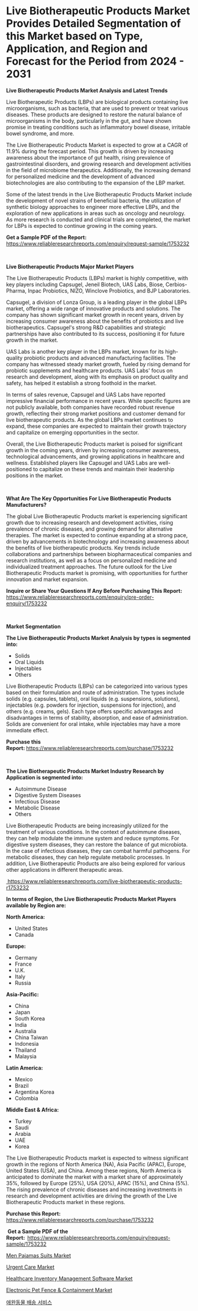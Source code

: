 <p><h1>Live Biotherapeutic Products Market Provides Detailed Segmentation of this Market based on Type, Application, and Region and Forecast for the Period from 2024 - 2031</h1></p><p><strong>Live Biotherapeutic Products Market Analysis and Latest Trends</strong></p>
<p><p>Live Biotherapeutic Products (LBPs) are biological products containing live microorganisms, such as bacteria, that are used to prevent or treat various diseases. These products are designed to restore the natural balance of microorganisms in the body, particularly in the gut, and have shown promise in treating conditions such as inflammatory bowel disease, irritable bowel syndrome, and more.</p><p>The Live Biotherapeutic Products Market is expected to grow at a CAGR of 11.9% during the forecast period. This growth is driven by increasing awareness about the importance of gut health, rising prevalence of gastrointestinal disorders, and growing research and development activities in the field of microbiome therapeutics. Additionally, the increasing demand for personalized medicine and the development of advanced biotechnologies are also contributing to the expansion of the LBP market.</p><p>Some of the latest trends in the Live Biotherapeutic Products Market include the development of novel strains of beneficial bacteria, the utilization of synthetic biology approaches to engineer more effective LBPs, and the exploration of new applications in areas such as oncology and neurology. As more research is conducted and clinical trials are completed, the market for LBPs is expected to continue growing in the coming years.</p></p>
<p><strong>Get a Sample PDF of the Report:&nbsp;</strong> <a href="https://www.reliableresearchreports.com/enquiry/request-sample/1753232">https://www.reliableresearchreports.com/enquiry/request-sample/1753232</a></p>
<p>&nbsp;</p>
<p><strong>Live Biotherapeutic Products Major Market Players</strong></p>
<p><p>The Live Biotherapeutic Products (LBPs) market is highly competitive, with key players including Capsugel, Jeneil Biotech, UAS Labs, Biose, Cerbios-Pharma, Inpac Probiotics, NIZO, Winclove Probiotics, and BJP Laboratories. </p><p>Capsugel, a division of Lonza Group, is a leading player in the global LBPs market, offering a wide range of innovative products and solutions. The company has shown significant market growth in recent years, driven by increasing consumer awareness about the benefits of probiotics and live biotherapeutics. Capsugel's strong R&D capabilities and strategic partnerships have also contributed to its success, positioning it for future growth in the market.</p><p>UAS Labs is another key player in the LBPs market, known for its high-quality probiotic products and advanced manufacturing facilities. The company has witnessed steady market growth, fueled by rising demand for probiotic supplements and healthcare products. UAS Labs' focus on research and development, along with its emphasis on product quality and safety, has helped it establish a strong foothold in the market.</p><p>In terms of sales revenue, Capsugel and UAS Labs have reported impressive financial performance in recent years. While specific figures are not publicly available, both companies have recorded robust revenue growth, reflecting their strong market positions and customer demand for live biotherapeutic products. As the global LBPs market continues to expand, these companies are expected to maintain their growth trajectory and capitalize on emerging opportunities in the sector.</p><p>Overall, the Live Biotherapeutic Products market is poised for significant growth in the coming years, driven by increasing consumer awareness, technological advancements, and growing applications in healthcare and wellness. Established players like Capsugel and UAS Labs are well-positioned to capitalize on these trends and maintain their leadership positions in the market.</p></p>
<p>&nbsp;</p>
<p><strong>What Are The Key Opportunities For Live Biotherapeutic Products Manufacturers?</strong></p>
<p><p>The global Live Biotherapeutic Products market is experiencing significant growth due to increasing research and development activities, rising prevalence of chronic diseases, and growing demand for alternative therapies. The market is expected to continue expanding at a strong pace, driven by advancements in biotechnology and increasing awareness about the benefits of live biotherapeutic products. Key trends include collaborations and partnerships between biopharmaceutical companies and research institutions, as well as a focus on personalized medicine and individualized treatment approaches. The future outlook for the Live Biotherapeutic Products market is promising, with opportunities for further innovation and market expansion.</p></p>
<p><strong>Inquire or Share Your Questions If Any Before Purchasing This Report:</strong> <a href="https://www.reliableresearchreports.com/enquiry/pre-order-enquiry/1753232">https://www.reliableresearchreports.com/enquiry/pre-order-enquiry/1753232</a></p>
<p>&nbsp;</p>
<p><strong>Market Segmentation</strong></p>
<p><strong>The Live Biotherapeutic Products Market Analysis by types is segmented into:</strong></p>
<p><ul><li>Solids</li><li>Oral Liquids</li><li>Injectables</li><li>Others</li></ul></p>
<p><p>Live Biotherapeutic Products (LBPs) can be categorized into various types based on their formulation and route of administration. The types include solids (e.g. capsules, tablets), oral liquids (e.g. suspensions, solutions), injectables (e.g. powders for injection, suspensions for injection), and others (e.g. creams, gels). Each type offers specific advantages and disadvantages in terms of stability, absorption, and ease of administration. Solids are convenient for oral intake, while injectables may have a more immediate effect.</p></p>
<p><strong>Purchase this Report:&nbsp;</strong><a href="https://www.reliableresearchreports.com/purchase/1753232">https://www.reliableresearchreports.com/purchase/1753232</a></p>
<p>&nbsp;</p>
<p><strong>The Live Biotherapeutic Products Market Industry Research by Application is segmented into:</strong></p>
<p><ul><li>Autoimmune Disease</li><li>Digestive System Diseases</li><li>Infectious Disease</li><li>Metabolic Disease</li><li>Others</li></ul></p>
<p><p>Live Biotherapeutic Products are being increasingly utilized for the treatment of various conditions. In the context of autoimmune diseases, they can help modulate the immune system and reduce symptoms. For digestive system diseases, they can restore the balance of gut microbiota. In the case of infectious diseases, they can combat harmful pathogens. For metabolic diseases, they can help regulate metabolic processes. In addition, Live Biotherapeutic Products are also being explored for various other applications in different therapeutic areas.</p></p>
<p><a href="https://www.reliableresearchreports.com/live-biotherapeutic-products-r1753232">&nbsp;https://www.reliableresearchreports.com/live-biotherapeutic-products-r1753232</a></p>
<p><strong>In terms of Region, the Live Biotherapeutic Products Market Players available by Region are:</strong></p>
<p>
    <p> <strong> North America: </strong>
        <ul>
            <li>United States</li>
            <li>Canada</li>
        </ul>
        </p> 
    <p> <strong> Europe: </strong>
        <ul>
            <li>Germany</li>
            <li>France</li>
            <li>U.K.</li>
            <li>Italy</li>
            <li>Russia</li>
        </ul>
        </p> 
    <p> <strong> Asia-Pacific: </strong>
        <ul>
            <li>China</li>
            <li>Japan</li>
            <li>South Korea</li>
            <li>India</li>
            <li>Australia</li>
            <li>China Taiwan</li>
            <li>Indonesia</li>
            <li>Thailand</li>
            <li>Malaysia</li>
        </ul>
        </p> 
    <p> <strong> Latin America: </strong>
        <ul>
            <li>Mexico</li>
            <li>Brazil</li>
            <li>Argentina Korea</li>
            <li>Colombia</li>
        </ul>
        </p> 
    <p> <strong> Middle East & Africa: </strong>
        <ul>
            <li>Turkey</li>
            <li>Saudi</li>
            <li>Arabia</li>
            <li>UAE</li>
            <li>Korea</li>
        </ul>
    </p>
    </p>
<p><p>The Live Biotherapeutic Products market is expected to witness significant growth in the regions of North America (NA), Asia Pacific (APAC), Europe, United States (USA), and China. Among these regions, North America is anticipated to dominate the market with a market share of approximately 35%, followed by Europe (25%), USA (20%), APAC (15%), and China (5%). The rising prevalence of chronic diseases and increasing investments in research and development activities are driving the growth of the Live Biotherapeutic Products market in these regions.</p></p>
<p><strong>Purchase this Report: </strong><a href="https://www.reliableresearchreports.com/purchase/1753232">https://www.reliableresearchreports.com/purchase/1753232</a></p>
<p>&nbsp;<strong>Get a Sample PDF of the Report:&nbsp;&nbsp;</strong><a href="https://www.reliableresearchreports.com/enquiry/request-sample/1753232">https://www.reliableresearchreports.com/enquiry/request-sample/1753232</a></p>
<p><strong></strong></p>
<p><p><a href="https://medium.com/@philipwolf61/market-forecast-global-men-pajamas-suits-trends-and-impact-analysis-2024-2031-by-application-a92513df18a4">Men Pajamas Suits Market</a></p><p><a href="https://github.com/Chiragrp22/Market-Research-Report-List-5/blob/main/urgent-care-market.md">Urgent Care Market</a></p><p><a href="https://github.com/derrinmiltonellis35gcl/Market-Research-Report-List-4/blob/main/healthcare-inventory-management-software-market.md">Healthcare Inventory Management Software Market</a></p><p><a href="https://medium.com/@jsksk366/electronic-pet-fence-containment-market-size-is-growing-at-cagr-of-9-3-0b2150f673f6">Electronic Pet Fence & Containment Market</a></p><p><a href="https://github.com/tasfiyaj85/Market-Research-Report-List-2/blob/main/449411273298.md">애완동물 배송 서비스</a></p></p>